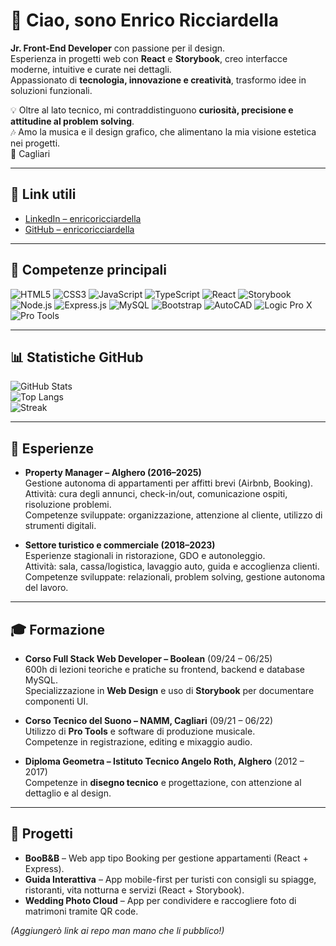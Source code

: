 # 👋 Ciao, sono Enrico Ricciardella
**Jr. Front-End Developer** con passione per il design.  
Esperienza in progetti web con **React** e **Storybook**, creo interfacce moderne, intuitive e curate nei dettagli.  
Appassionato di **tecnologia, innovazione e creatività**, trasformo idee in soluzioni funzionali.  

💡 Oltre al lato tecnico, mi contraddistinguono **curiosità, precisione e attitudine al problem solving**.  
🎶 Amo la musica e il design grafico, che alimentano la mia visione estetica nei progetti.  
📍 Cagliari  

---

## 🔗 Link utili
- [LinkedIn – enricoricciardella](https://www.linkedin.com/in/enricoricciardella)  
- [GitHub – enricoricciardella](https://github.com/enricoricciardella)  

---

## 🚀 Competenze principali
![HTML5](https://img.shields.io/badge/HTML5-E34F26?style=for-the-badge&logo=html5&logoColor=white)
![CSS3](https://img.shields.io/badge/CSS3-1572B6?style=for-the-badge&logo=css3&logoColor=white)
![JavaScript](https://img.shields.io/badge/JavaScript-F7DF1E?style=for-the-badge&logo=javascript&logoColor=black)
![TypeScript](https://img.shields.io/badge/TypeScript-3178C6?style=for-the-badge&logo=typescript&logoColor=white)
![React](https://img.shields.io/badge/React-20232A?style=for-the-badge&logo=react&logoColor=61DAFB)
![Storybook](https://img.shields.io/badge/Storybook-FF4785?style=for-the-badge&logo=storybook&logoColor=white)
![Node.js](https://img.shields.io/badge/Node.js-43853D?style=for-the-badge&logo=node.js&logoColor=white)
![Express.js](https://img.shields.io/badge/Express.js-000000?style=for-the-badge&logo=express&logoColor=white)
![MySQL](https://img.shields.io/badge/MySQL-4479A1?style=for-the-badge&logo=mysql&logoColor=white)
![Bootstrap](https://img.shields.io/badge/Bootstrap-563D7C?style=for-the-badge&logo=bootstrap&logoColor=white)
![AutoCAD](https://img.shields.io/badge/AutoCAD-EE3124?style=for-the-badge&logo=autodesk&logoColor=white)
![Logic Pro X](https://img.shields.io/badge/Logic_Pro_X-000000?style=for-the-badge&logo=apple&logoColor=white)
![Pro Tools](https://img.shields.io/badge/Pro_Tools-7D3F92?style=for-the-badge&logo=protools&logoColor=white)

---

## 📊 Statistiche GitHub
![GitHub Stats](https://github-readme-stats.vercel.app/api?username=enricoricciardella&show_icons=true&theme=tokyonight)  
![Top Langs](https://github-readme-stats.vercel.app/api/top-langs/?username=enricoricciardella&layout=compact&theme=tokyonight)  
![Streak](https://streak-stats.demolab.com?user=enricoricciardella&theme=tokyonight)

---

## 💼 Esperienze
- **Property Manager – Alghero (2016–2025)**  
  Gestione autonoma di appartamenti per affitti brevi (Airbnb, Booking).  
  Attività: cura degli annunci, check-in/out, comunicazione ospiti, risoluzione problemi.  
  Competenze sviluppate: organizzazione, attenzione al cliente, utilizzo di strumenti digitali.  

- **Settore turistico e commerciale (2018–2023)**  
  Esperienze stagionali in ristorazione, GDO e autonoleggio.  
  Attività: sala, cassa/logistica, lavaggio auto, guida e accoglienza clienti.  
  Competenze sviluppate: relazionali, problem solving, gestione autonoma del lavoro.  

---

## 🎓 Formazione
- **Corso Full Stack Web Developer – Boolean** (09/24 – 06/25)  
  600h di lezioni teoriche e pratiche su frontend, backend e database MySQL.  
  Specializzazione in **Web Design** e uso di **Storybook** per documentare componenti UI.  

- **Corso Tecnico del Suono – NAMM, Cagliari** (09/21 – 06/22)  
  Utilizzo di **Pro Tools** e software di produzione musicale.  
  Competenze in registrazione, editing e mixaggio audio.  

- **Diploma Geometra – Istituto Tecnico Angelo Roth, Alghero** (2012 – 2017)  
  Competenze in **disegno tecnico** e progettazione, con attenzione al dettaglio e al design.  

---

## 🌟 Progetti
- **BooB&B** – Web app tipo Booking per gestione appartamenti (React + Express).  
- **Guida Interattiva** – App mobile-first per turisti con consigli su spiagge, ristoranti, vita notturna e servizi (React + Storybook).  
- **Wedding Photo Cloud** – App per condividere e raccogliere foto di matrimoni tramite QR code.  

*(Aggiungerò link ai repo man mano che li pubblico!)*

